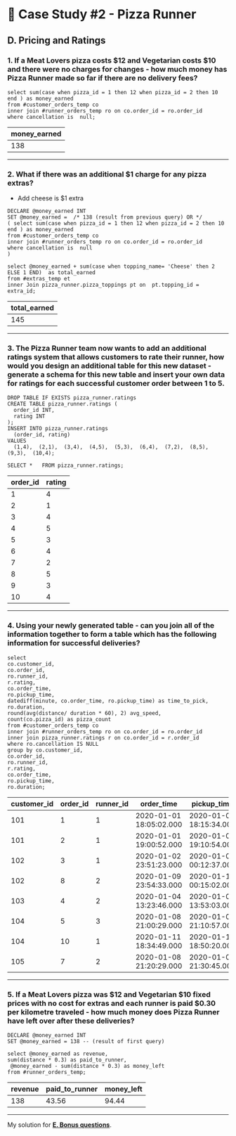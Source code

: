 # 🍕 Case Study #2 - Pizza Runner
## D. Pricing and Ratings
### 1. If a Meat Lovers pizza costs $12 and Vegetarian costs $10 and there were no charges for changes - how much money has Pizza Runner made so far if there are no delivery fees?

```TSQL
select sum(case when pizza_id = 1 then 12 when pizza_id = 2 then 10 end ) as money_earned
from #customer_orders_temp co
inner join #runner_orders_temp ro on co.order_id = ro.order_id
where cancellation is  null;
```
| money_earned  |
|---------------|
| 138           |

---
### 2. What if there was an additional $1 charge for any pizza extras?
* Add cheese is $1 extra
```TSQL
DECLARE @money_earned INT
SET @money_earned =  /* 138 (result from previous query) OR */
( select sum(case when pizza_id = 1 then 12 when pizza_id = 2 then 10 end ) as money_earned
from #customer_orders_temp co
inner join #runner_orders_temp ro on co.order_id = ro.order_id
where cancellation is  null 
) 

select @money_earned + sum(case when topping_name= 'Cheese' then 2 ELSE 1 END)  as total_earned
from #extras_temp et
inner Join pizza_runner.pizza_toppings pt on  pt.topping_id = extra_id;
```
| total_earned  |
|----------------|
| 145            |

---
### 3. The Pizza Runner team now wants to add an additional ratings system that allows customers to rate their runner, how would you design an additional table for this new dataset - generate a schema for this new table and insert your own data for ratings for each successful customer order between 1 to 5.
```TSQL
DROP TABLE IF EXISTS pizza_runner.ratings
CREATE TABLE pizza_runner.ratings (
  order_id INT,
  rating INT
);
INSERT INTO pizza_runner.ratings 
  (order_id, rating)
VALUES
  (1,4),  (2,1),  (3,4),  (4,5),  (5,3),  (6,4),  (7,2),  (8,5),  (9,3),  (10,4);
  
SELECT *   FROM pizza_runner.ratings;
 ```
| order_id | rating  |
|----------|---------|
| 1        | 4       |
| 2        | 1       |
| 3        | 4       |
| 4        | 5       |
| 5        | 3       |
| 6        | 4       |
| 7        | 2       |
| 8        | 5       |
| 9        | 3       |
| 10       | 4       |

---
### 4. Using your newly generated table - can you join all of the information together to form a table which has the following information for successful deliveries?


```TSQL
select 
co.customer_id,
co.order_id,
ro.runner_id,
r.rating,
co.order_time,
ro.pickup_time,
datediff(minute, co.order_time, ro.pickup_time) as time_to_pick,
ro.duration,
round(avg(distance/ duration * 60), 2) avg_speed,
count(co.pizza_id) as pizza_count
from #customer_orders_temp co
inner join #runner_orders_temp ro on co.order_id = ro.order_id
inner join pizza_runner.ratings r on co.order_id = r.order_id
where ro.cancellation IS NULL
group by co.customer_id,
co.order_id,
ro.runner_id,
r.rating,
co.order_time,
ro.pickup_time,
ro.duration;

  ```
| customer_id | order_id | runner_id | order_time              | pickup_time             | time_to_pick    | duration | avg_speed | pizza_count  |
|-------------|----------|-----------|-------------------------|-------------------------|-----------------|----------|-----------|--------------|
| 101         | 1        | 1         | 2020-01-01 18:05:02.000 | 2020-01-01 18:15:34.000 | 10              | 32       | 37.5      | 1            |
| 101         | 2        | 1         | 2020-01-01 19:00:52.000 | 2020-01-01 19:10:54.000 | 10              | 27       | 44.4      | 1            |
| 102         | 3        | 1         | 2020-01-02 23:51:23.000 | 2020-01-03 00:12:37.000 | 21              | 20       | 40.2      | 2            |
| 102         | 8        | 2         | 2020-01-09 23:54:33.000 | 2020-01-10 00:15:02.000 | 21              | 15       | 93.6      | 1            |
| 103         | 4        | 2         | 2020-01-04 13:23:46.000 | 2020-01-04 13:53:03.000 | 30              | 40       | 35.1      | 3            |
| 104         | 5        | 3         | 2020-01-08 21:00:29.000 | 2020-01-08 21:10:57.000 | 10              | 15       | 40        | 1            |
| 104         | 10       | 1         | 2020-01-11 18:34:49.000 | 2020-01-11 18:50:20.000 | 16              | 10       | 60        | 2            |
| 105         | 7        | 2         | 2020-01-08 21:20:29.000 | 2020-01-08 21:30:45.000 | 10              | 25       | 60        | 1            |

---
### 5. If a Meat Lovers pizza was $12 and Vegetarian $10 fixed prices with no cost for extras and each runner is paid $0.30 per kilometre traveled - how much money does Pizza Runner have left over after these deliveries?
```TSQL
DECLARE @money_earned INT
SET @money_earned = 138 -- (result of first query)

select @money_earned as revenue,
sum(distance * 0.3) as paid_to_runner,
 @money_earned - sum(distance * 0.3) as money_left
from #runner_orders_temp;
```
| revenue | paid_to_runner | money_left  |
|---------|----------------|-------------|
| 138     | 43.56          | 94.44       |

---
My solution for **[E. Bonus questions](https://github.com/arshirabbani/8-Week-SQL-Challenge/blob/main/Case%20Study%20%232%20-%20Pizza%20Runner/Solution/E.%20Bonus%20Questions.md)**.
